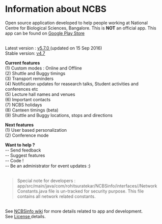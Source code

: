 # Information about NCBS

Open source application developed to help people working at National Centre for Biological Sciences, Bangalore. This is <b>NOT</b> an official app. This app can be found on <a href= "https://play.google.com/store/apps/details?id=com.rohitsuratekar.NCBSinfo">Google Play Store</a><br></br>

Latest version : <a href = https://github.com/rohitsuratekar/NCBSinfo> v5.7.0 </a> (updated on 15 Sep 2016) </br>
Stable version: <a href =https://github.com/NCBSinfo/NCBSinfo/tree/c62419471cbfa3ab9aec5ba321ef4effdd13a64b> v4.7 </a></br>

<b>Current features</b> </br>
(1) Custom modes : Online and Offline </br>
(2) Shuttle and Buggy timings </br>
(3) Transport reminders </br>
(4) Notification updates for reasearch talks, Student activities and conferences etc </br>
(5) Lecture hall names and venues </br>
(6) Important contacts </br>
(7) NCBS holidays </br>
(8) Canteen timings (beta) </br>
(9) Shuttle and Buggy locations, stops and directions </br>

<b>Next features </b></br>
(1) User based personalization </br>
(2) Conference mode </br>

<b> Want to help ? </b></br>
-- Send feedback </br>
-- Suggest features</br>
-- Code !</br>
-- Be an administrator for event updates :) </br></br>

> Special note for developers :  app/src/main/java/com/rohitsuratekar/NCBSinfo/interfaces//NetworkConstants.java file is un-tracked for security purpose. This file contains all network related constants. 

</br>
See <a href = https://github.com/NCBSinfo/NCBSinfo/wiki >NCBSinfo wiki</a> for more details related to app and development.
</br>
See <a href = https://github.com/NCBSinfo/NCBSinfo/wiki/Terms-and-Conditions#for-using-code > License </a> details. 
